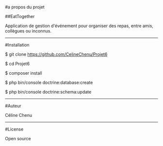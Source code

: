 #a propos du projet

##EatTogether

Application de gestion d'événement pour organiser des repas, entre amis, collègues ou inconnus.

----------

#Installation

$ git clone https://github.com/CelineChenu/Projet6

$ cd Projet6

$ composer install

$ php bin/console doctrine:database:create

$ php bin/console doctrine:schema:update

----------

#Auteur

Céline Chenu

----------

#License

Open source

